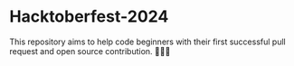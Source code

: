 # Hacktoberfest-2024
This repository aims to help code beginners with their first successful pull request and open source contribution. 🥳🎯🚀
